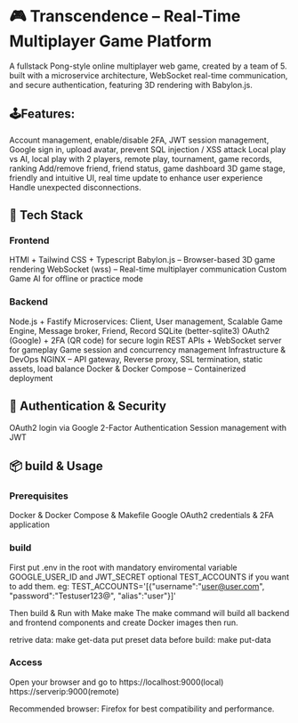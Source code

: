 # 🎮 Transcendence – Real-Time Multiplayer Game Platform
A fullstack Pong-style online multiplayer web game, created by a team of 5.
built with a microservice architecture, WebSocket real-time communication, and secure authentication, featuring 3D rendering with Babylon.js.

## 🕹️Features:
Account management, enable/disable 2FA, JWT session management, Google sign in, upload avatar, prevent SQL injection / XSS attack
Local play vs AI, local play with 2 players, remote play, tournament, game records, ranking
Add/remove friend, friend status, game dashboard
3D game stage, friendly and intuitive UI, real time update to enhance user experience
Handle unexpected disconnections.

## 🧰 Tech Stack
### Frontend
HTMl + Tailwind CSS + Typescript
Babylon.js – Browser-based 3D game rendering
WebSocket (wss) – Real-time multiplayer communication
Custom Game AI for offline or practice mode

### Backend
Node.js + Fastify
Microservices: Client, User management, Scalable Game Engine, Message broker,  Friend, Record
SQLite (better-sqlite3)
OAuth2 (Google) + 2FA (QR code) for secure login
REST APIs + WebSocket server for gameplay
Game session and concurrency management
Infrastructure & DevOps
NGINX – API gateway, Reverse proxy, SSL termination, static assets, load balance
Docker & Docker Compose – Containerized deployment

## 🔐 Authentication & Security
OAuth2 login via Google
2-Factor Authentication
Session management with JWT

## 📦 build & Usage
### Prerequisites
Docker & Docker Compose & Makefile
Google OAuth2 credentials & 2FA application

### build
First put .env in the root with mandatory enviromental variable GOOGLE_USER_ID and JWT_SECRET
optional TEST_ACCOUNTS if you want to add them. eg: TEST_ACCOUNTS='[{"username":"user@user.com", "password":"Testuser123@", "alias":"user"}]'

Then build & Run with Make
make
The make command will build all backend and frontend components and create Docker images then run.

retrive data: make get-data
put preset data before build: make put-data

### Access
Open your browser and go to https://localhost:9000(local) https://serverip:9000(remote)

Recommended browser: Firefox for best compatibility and performance.
